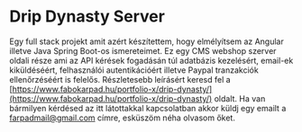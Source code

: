 # Drip Dynasty Server

Egy full stack projekt amit azért készítettem, hogy elmélyítsem az Angular illetve Java Spring Boot-os ismereteimet. Ez egy CMS webshop szerver oldali része ami az API kérések fogadásán túl adatbázis kezelésért, email-ek kiküldéséért, felhasználói autentikációért illetve Paypal tranzakciók ellenőrzéséért is felelős. Részletesebb leírásért keresd fel a [https://www.fabokarpad.hu/portfolio-x/drip-dynasty/](https://www.fabokarpad.hu/portfolio-x/drip-dynasty/) oldalt. Ha van bármilyen kérdésed az itt látottakkal kapcsolatban akkor küldj egy emailt a [farpadmail@gmail.com](mailto:farpadmail@gmail.com) címre, esküszöm néha olvasom őket.
